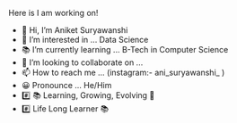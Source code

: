Here is I am working on!


- 👋 Hi, I’m Aniket Suryawanshi
- 👀 I’m interested in ... Data Science
- 📚 I’m currently learning ... B-Tech in Computer Science
- 💞️ I’m looking to collaborate on ... 
- 📫 How to reach me ... (instagram:-  ani_suryawanshi_ )
- 😀 Pronounce ... He/Him 
- #️⃣ 📚 Learning, Growing, Evolving 🧠
- #️⃣ Life Long Learner 📚
